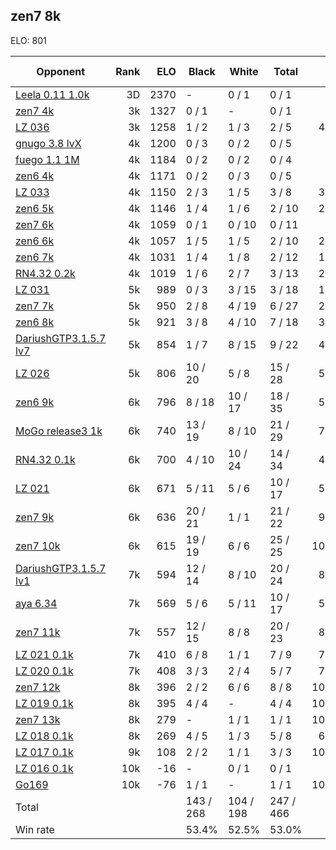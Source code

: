 ## zen7 8k ##

ELO: 801

Opponent | Rank | ELO | Black | White | Total | Win rate
---------|-----:|----:|-------|-------|-------|-------:
[Leela 0.11 1.0k](Leela%200.11%201.0k.md) | 3D | 2370 | - | 0 / 1 | 0 / 1 | 0.0%
[zen7 4k](zen7%204k.md) | 3k | 1327 | 0 / 1 | - | 0 / 1 | 0.0%
[LZ 036](LZ%20036.md) | 3k | 1258 | 1 / 2 | 1 / 3 | 2 / 5 | 40.0%
[gnugo 3.8 lvX](gnugo%203.8%20lvX.md) | 4k | 1200 | 0 / 3 | 0 / 2 | 0 / 5 | 0.0%
[fuego 1.1 1M](fuego%201.1%201M.md) | 4k | 1184 | 0 / 2 | 0 / 2 | 0 / 4 | 0.0%
[zen6 4k](zen6%204k.md) | 4k | 1171 | 0 / 2 | 0 / 3 | 0 / 5 | 0.0%
[LZ 033](LZ%20033.md) | 4k | 1150 | 2 / 3 | 1 / 5 | 3 / 8 | 37.5%
[zen6 5k](zen6%205k.md) | 4k | 1146 | 1 / 4 | 1 / 6 | 2 / 10 | 20.0%
[zen7 6k](zen7%206k.md) | 4k | 1059 | 0 / 1 | 0 / 10 | 0 / 11 | 0.0%
[zen6 6k](zen6%206k.md) | 4k | 1057 | 1 / 5 | 1 / 5 | 2 / 10 | 20.0%
[zen6 7k](zen6%207k.md) | 4k | 1031 | 1 / 4 | 1 / 8 | 2 / 12 | 16.7%
[RN4.32 0.2k](RN4.32%200.2k.md) | 4k | 1019 | 1 / 6 | 2 / 7 | 3 / 13 | 23.1%
[LZ 031](LZ%20031.md) | 5k | 989 | 0 / 3 | 3 / 15 | 3 / 18 | 16.7%
[zen7 7k](zen7%207k.md) | 5k | 950 | 2 / 8 | 4 / 19 | 6 / 27 | 22.2%
[zen6 8k](zen6%208k.md) | 5k | 921 | 3 / 8 | 4 / 10 | 7 / 18 | 38.9%
[DariushGTP3.1.5.7 lv7](DariushGTP3.1.5.7%20lv7.md) | 5k | 854 | 1 / 7 | 8 / 15 | 9 / 22 | 40.9%
[LZ 026](LZ%20026.md) | 5k | 806 | 10 / 20 | 5 / 8 | 15 / 28 | 53.6%
[zen6 9k](zen6%209k.md) | 6k | 796 | 8 / 18 | 10 / 17 | 18 / 35 | 51.4%
[MoGo release3 1k](MoGo%20release3%201k.md) | 6k | 740 | 13 / 19 | 8 / 10 | 21 / 29 | 72.4%
[RN4.32 0.1k](RN4.32%200.1k.md) | 6k | 700 | 4 / 10 | 10 / 24 | 14 / 34 | 41.2%
[LZ 021](LZ%20021.md) | 6k | 671 | 5 / 11 | 5 / 6 | 10 / 17 | 58.8%
[zen7 9k](zen7%209k.md) | 6k | 636 | 20 / 21 | 1 / 1 | 21 / 22 | 95.5%
[zen7 10k](zen7%2010k.md) | 6k | 615 | 19 / 19 | 6 / 6 | 25 / 25 | 100.0%
[DariushGTP3.1.5.7 lv1](DariushGTP3.1.5.7%20lv1.md) | 7k | 594 | 12 / 14 | 8 / 10 | 20 / 24 | 83.3%
[aya 6.34](aya%206.34.md) | 7k | 569 | 5 / 6 | 5 / 11 | 10 / 17 | 58.8%
[zen7 11k](zen7%2011k.md) | 7k | 557 | 12 / 15 | 8 / 8 | 20 / 23 | 87.0%
[LZ 021 0.1k](LZ%20021%200.1k.md) | 7k | 410 | 6 / 8 | 1 / 1 | 7 / 9 | 77.8%
[LZ 020 0.1k](LZ%20020%200.1k.md) | 7k | 408 | 3 / 3 | 2 / 4 | 5 / 7 | 71.4%
[zen7 12k](zen7%2012k.md) | 8k | 396 | 2 / 2 | 6 / 6 | 8 / 8 | 100.0%
[LZ 019 0.1k](LZ%20019%200.1k.md) | 8k | 395 | 4 / 4 | - | 4 / 4 | 100.0%
[zen7 13k](zen7%2013k.md) | 8k | 279 | - | 1 / 1 | 1 / 1 | 100.0%
[LZ 018 0.1k](LZ%20018%200.1k.md) | 8k | 269 | 4 / 5 | 1 / 3 | 5 / 8 | 62.5%
[LZ 017 0.1k](LZ%20017%200.1k.md) | 9k | 108 | 2 / 2 | 1 / 1 | 3 / 3 | 100.0%
[LZ 016 0.1k](LZ%20016%200.1k.md) | 10k | -16 | - | 0 / 1 | 0 / 1 | 0.0%
[Go169](Go169.md) | 10k | -76 | 1 / 1 | - | 1 / 1 | 100.0%
Total | | | 143 / 268 | 104 / 198 | 247 / 466 | 
Win rate| | | 53.4% | 52.5% | 53.0% | 
